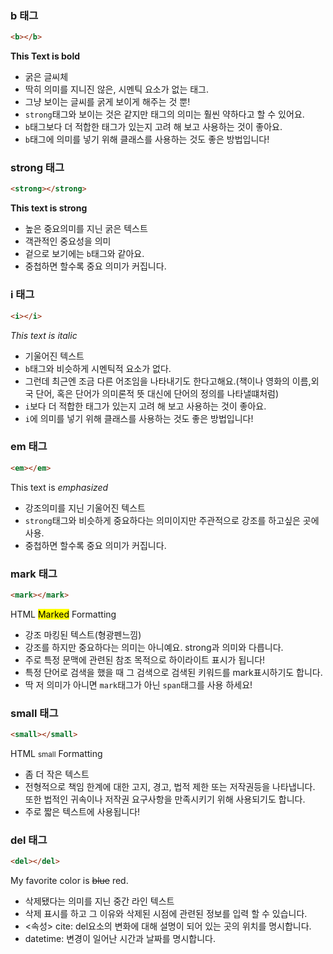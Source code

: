 
### b 태그

```html
<b></b> 
```
<b>This Text is bold</b>
- 굵은 글씨체 
- 딱히 의미를 지니진 않은, 시멘틱 요소가 없는 태그.
- 그냥 보이는 글씨를 굵게 보이게 해주는 것 뿐!
- <code>strong</code>태그와 보이는 것은 같지만 태그의 의미는 훨씬 약하다고 할 수 있어요.
- <code>b</code>태그보다 더 적합한 태그가 있는지 고려 해 보고 사용하는 것이 좋아요.
- <code>b</code>태그에 의미를 넣기 위해 클래스를 사용하는 것도 좋은 방법입니다!

### strong 태그

```html
<strong></strong> 
```
<strong>This text is strong</strong></strong> 
- 높은 중요의미를 지닌 굵은 텍스트 
- 객관적인 중요성을 의미
- 겉으로 보기에는 <code>b</code>태그와 같아요.
- 중첩하면 할수록 중요 의미가 커집니다. 

### i 태그

```html
<i></i>
```
<i>This text is italic</i>
- 기울어진 텍스트 
- <code>b</code>태그와 비슷하게 시멘틱적 요소가 없다.
- 그런데 최근엔 조금 다른 어조임을 나타내기도 한다고해요.(책이나 영화의 이름,외국 단어, 혹은 단어가 의미론적 뜻 대신에 단어의 정의를 나타낼떄처럼)
- <code>i</code>보다 더 적합한 태그가 있는지 고려 해 보고 사용하는 것이 좋아요.
- <code>i</code>에 의미를 넣기 위해 클래스를 사용하는 것도 좋은 방법입니다!

### em 태그

```html
<em></em> 
```
This text is <em>emphasized</em>

- 강조의미를 지닌 기울어진 텍스트 
- <code>strong</code>태그와 비슷하게 중요하다는 의미이지만 주관적으로 강조를 하고싶은 곳에 사용.
- 중첩하면 할수록 중요 의미가 커집니다. 

### mark 태그

```html
<mark></mark>
```
HTML <mark>Marked</mark> Formatting 

- 강조 마킹된 텍스트(형광펜느낌) 
- 강조를 하지만 중요하다는 의미는 아니예요. strong과 의미와 다릅니다.
- 주로 특정 문맥에 관련된 참조 목적으로 하이라이트 표시가 됩니다!
- 특정 단어로 검색을 했을 때 그 검색으로 검색된 키워드를 mark표시하기도 합니다.
- 딱 저 의미가 아니면 <code>mark</code>태그가 아닌 <code>span</code>태그를 사용 하세요!

### small 태그

```html
<small></small>
```
HTML <small>small</small> Formatting

- 좀 더 작은 텍스트 
- 전형적으로 책임 한계에 대한 고지, 경고, 법적 제한 또는 저작권등을 나타냅니다. 또한 법적인 귀속이나 저작권 요구사항을 만족시키기 위해 사용되기도 합니다.
- 주로 짧은 텍스트에 사용됩니다!

### del 태그

```html
<del></del> 
```
My favorite color is <del>blue</del> red.

- 삭제됐다는 의미를 지닌 중간 라인 텍스트
- 삭제 표시를 하고 그 이유와 삭제된 시점에 관련된 정보를 입력 할 수 있습니다.
- <속성> cite: del요소의 변화에 대해 설명이 되어 있는 곳의 위치를 명시합니다.
- datetime: 변경이 일어난 시간과 날짜를 명시합니다.
